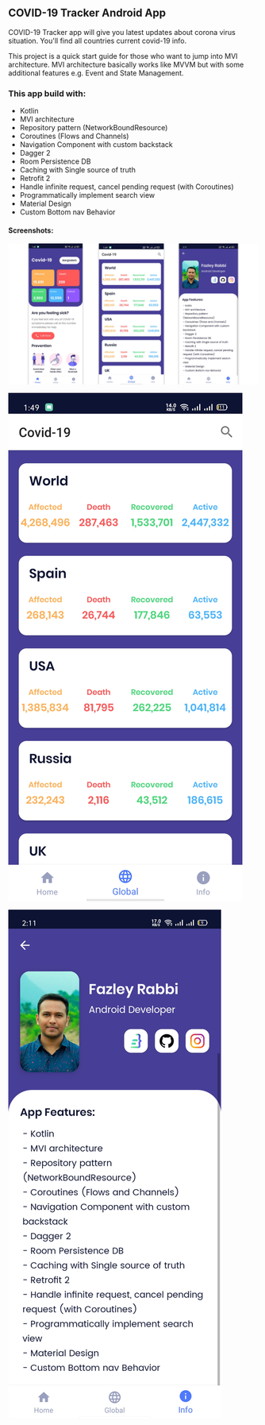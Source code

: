 ## COVID-19 Tracker Android App

COVID-19 Tracker app will give you latest updates about corona virus situation. You'll find all countries current covid-19 info. 

This project is a quick start guide for those who want to jump into MVI architecture. MVI architecture basically works like MVVM but with some additional features e.g. Event and State Management.

### This app build with: 

- Kotlin
- MVI architecture
- Repository pattern (NetworkBoundResource)
- Coroutines (Flows and Channels)
- Navigation Component with custom backstack 
- Dagger 2
- Room Persistence DB
- Caching with Single source of truth
- Retrofit 2
- Handle infinite request, cancel pending request (with Coroutines)
- Programmatically implement search view
- Material Design
- Custom Bottom nav Behavior

#### Screenshots:

![](screenshots\1.jpg)

![](screenshots\2.jpg)

![](screenshots\3.jpg)
